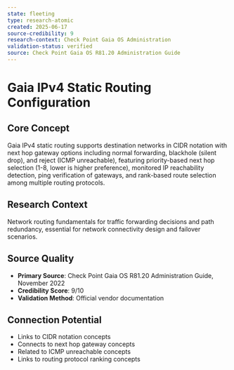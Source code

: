 ```yaml
---
state: fleeting
type: research-atomic
created: 2025-06-17
source-credibility: 9
research-context: Check Point Gaia OS Administration
validation-status: verified
source: Check Point Gaia OS R81.20 Administration Guide
---
```


# Gaia IPv4 Static Routing Configuration

## Core Concept
Gaia IPv4 static routing supports destination networks in CIDR notation with next hop gateway options including normal forwarding, blackhole (silent drop), and reject (ICMP unreachable), featuring priority-based next hop selection (1-8, lower is higher preference), monitored IP reachability detection, ping verification of gateways, and rank-based route selection among multiple routing protocols.

## Research Context
Network routing fundamentals for traffic forwarding decisions and path redundancy, essential for network connectivity design and failover scenarios.

## Source Quality
- **Primary Source**: Check Point Gaia OS R81.20 Administration Guide, November 2022
- **Credibility Score**: 9/10
- **Validation Method**: Official vendor documentation

## Connection Potential
- Links to CIDR notation concepts
- Connects to next hop gateway concepts
- Related to ICMP unreachable concepts
- Links to routing protocol ranking concepts